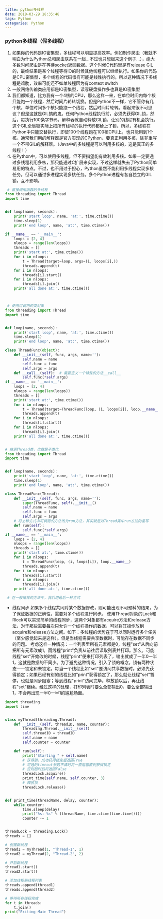 ```yaml
---
title: python多线程
date: 2018-03-29 18:35:48
tags: Python
categories: Python
---
```


### python多线程（假多线程）
1. 如果你的代码是IO密集型，多线程可以明显提高效率。例如制作爬虫（我就不明白为什么Python总和爬虫联系在一起…不过也只想起来这个例子…），绝大多数时间爬虫是在等待socket返回数据。这个时候C代码里是有release GIL的，最终结果是某个线程等待IO的时候其他线程可以继续执行。如果你的代码是CPU密集型，多个线程的代码很有可能是线性执行的。所以这种情况下多线程是鸡肋，效率可能还不如单线程因为有context switch
2. 一般网络传输类应用都是IO密集型，读写硬盘操作多也算是IO密集型
3. 我们都知道，比方我有一个4核的CPU，那么这样一来，在单位时间内每个核只能跑一个线程，然后时间片轮转切换。但是Python不一样，它不管你有几个核，单位时间多个核只能跑一个线程，然后时间片轮转。看起来很不可思议？但是这就是GIL搞的鬼。任何Python线程执行前，必须先获得GIL锁，然后，每执行100条字节码，解释器就自动释放GIL锁，让别的线程有机会执行。这个GIL全局锁实际上把所有线程的执行代码都给上了锁，所以，多线程在Python中只能交替执行，即使100个线程跑在100核CPU上，也只能用到1个核。通常我们用的解释器是官方实现的CPython，要真正利用多核，除非重写一个不带GIL的解释器。（Java中的多线程是可以利用多核的，这是真正的多线程！）
4. 在Python中，可以使用多线程，但不要指望能有效利用多核。如果一定要通过多线程利用多核，那只能通过C扩展来实现，不过这样就失去了Python简单易用的特点。不过，也不用过于担心，Python虽然不能利用多线程实现多核任务，但可以通过多进程实现多核任务。多个Python进程有各自独立的GIL锁，互不影响。

```python
 # 直接调用函数的多线程
from threading import Thread
import time


def loop(name, seconds):
    print('start loop', name, 'at:', time.ctime())
    time.sleep(1)
    print('end loop', name, 'at:', time.ctime())

if __name__ == '__main__':
    loops = [2, 4]
    nloops = range(len(loops))
    threads = []
    print('start at:', time.ctime())
    for i in nloops:
        t = Thread(target=loop, args=(i, loops[i],))
        threads.append(t)
    for i in nloops:
        threads[i].start()
    for i in nloops:
        threads[i].join()
    print('all done at:', time.ctime())



 # 使用可调用的类对象
from threading import Thread
import time


def loop(name, seconds):
    print('start loop', name, 'at:', time.ctime())
    time.sleep(1)
    print('end loop', name, 'at:', time.ctime())

class ThreadFunc(object):
    def __init__(self, func, args, name=''):
        self.name = name
        self.func = func
        self.args = args
    def __call__(self):  # 需要定义一个特殊的方法__call__
        self.func(*self.args)
if __name__ == '__main__':
    loops = [2, 4]
    nloops = range(len(loops))
    threads = []
    print('start at:', time.ctime())
    for i in nloops:
        t = Thread(target=ThreadFunc(loop, (i, loops[i]), loop.__name__))
        threads.append(t)
    for i in nloops:
        threads[i].start()
    for i in nloops:
        threads[i].join()
    print('all done at:', time.ctime())


# 继承Thread类，也就是子类化
from threading import Thread
import time


def loop(name, seconds):
    print('start loop', name, 'at:', time.ctime())
    time.sleep(1)
    print('end loop', name, 'at:', time.ctime())

class ThreadFunc(Thread):
    def __init__(self, func, args, name=''):
        super(ThreadFunc, self).__init__()
        self.name = name
        self.func = func
        self.args = args
    # 将上种方式中可调用的方法改为run方法，其实就是对Thread类中run方法的重写
    def run(self):
        self.func(*self.args)
if __name__ == '__main__':
    loops = [2, 4]
    nloops = range(len(loops))
    threads = []
    print('start at:', time.ctime())
    for i in nloops:
        t = ThreadFunc(loop, (i, loops[i]), loop.__name__)
        threads.append(t)
    for i in nloops:
        threads[i].start()
    for i in nloops:
        threads[i].join()
    print('all done at:', time.ctime())

 # 在一般推荐的方法中，我们用最后一种方式
```
* 线程同步
如果多个线程共同对某个数据修改，则可能出现不可预料的结果，为了保证数据的正确性，需要对多个线程进行同步。
使用Thread对象的Lock和Rlock可以实现简单的线程同步，这两个对象都有acquire方法和release方法，对于那些需要每次只允许一个线程操作的数据，可以将其操作放到acquire和release方法之间。如下：多线程的优势在于可以同时运行多个任务（至少感觉起来是这样）。但是当线程需要共享数据时，可能存在数据不同步的问题。
考虑这样一种情况：一个列表里所有元素都是0，线程"set"从后向前把所有元素改成1，而线程"print"负责从前往后读取列表并打印。那么，可能线程"set"开始改的时候，线程"print"便来打印列表了，输出就成了一半0一半1，这就是数据的不同步。为了避免这种情况，引入了锁的概念。锁有两种状态——锁定和未锁定。每当一个线程比如"set"要访问共享数据时，必须先获得锁定；如果已经有别的线程比如"print"获得锁定了，那么就让线程"set"暂停，也就是同步阻塞；等到线程"print"访问完毕，释放锁以后，再让线程"set"继续。经过这样的处理，打印列表时要么全部输出0，要么全部输出1，不会再出现一半0一半1的尴尬场面。

```python
import threading
import time


class myThread(threading.Thread):
    def __init__(self, threadID, name, counter):
        threading.Thread.__init__(self)
        self.threadID = threadID
        self.name = name
        self.counter = counter

    def run(self):
        print("Starting " + self.name)
        # 获得锁，成功获得锁定后返回True
        # 可选的timeout参数不填时将一直阻塞直到获得锁定
        # 否则超时后将返回False
        threadLock.acquire()
        print_time(self.name, self.counter, 3)
        # 释放锁
        threadLock.release()


def print_time(threadName, delay, counter):
    while counter:
        time.sleep(delay)
        print("%s: %s" % (threadName, time.ctime(time.time())))
        counter -= 1


threadLock = threading.Lock()
threads = []

# 创建新线程
thread1 = myThread(1, "Thread-1", 1)
thread2 = myThread(2, "Thread-2", 2)

# 开启新线程
thread1.start()
thread2.start()

# 添加线程到线程列表
threads.append(thread1)
threads.append(thread2)

# 等待所有线程完成
for t in threads:
    t.join()
print("Exiting Main Thread")

```


